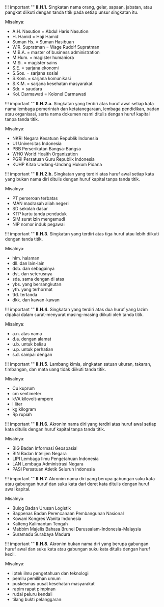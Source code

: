 !!! important ""
	**II.H.1.** Singkatan nama orang, gelar, sapaan, jabatan, atau pangkat diikuti dengan tanda titik pada setiap unsur singkatan itu.

Misalnya:

- A.H. Nasution = Abdul Haris Nasution
- H. Hamid = Haji Hamid
- Suman Hs. = Suman Hasibuan
- W.R. Supratman = Wage Rudolf Supratman
- M.B.A. = master of business administration
- M.Hum. = magister humaniora
- M.Si. = magister sains
- S.E. = sarjana ekonomi
- S.Sos. = sarjana sosial
- S.Kom. = sarjana komunikasi
- S.K.M. = sarjana kesehatan masyarakat
- Sdr. = saudara
- Kol. Darmawati = Kolonel Darmawati

!!! important ""
	**II.H.2.a.** Singkatan yang terdiri atas huruf awal setiap kata nama lembaga pemerintah dan ketatanegaraan, lembaga pendidikan, badan atau organisasi, serta nama dokumen resmi ditulis dengan huruf kapital tanpa tanda titik.

Misalnya:

- NKRI Negara Kesatuan Republik Indonesia
- UI Universitas Indonesia
- PBB Perserikatan Bangsa-Bangsa
- WHO World Health Organization
- PGRI Persatuan Guru Republik Indonesia
- KUHP Kitab Undang-Undang Hukum Pidana

!!! important ""
	**II.H.2.b.** Singkatan yang terdiri atas huruf awal setiap kata yang bukan nama diri ditulis dengan huruf kapital tanpa tanda titik.

Misalnya:

- PT perseroan terbatas
- MAN madrasah aliah negeri
- SD sekolah dasar
- KTP kartu tanda penduduk
- SIM surat izin mengemudi
- NIP nomor induk pegawai

!!! important ""
	**II.H.3.** Singkatan yang terdiri atas tiga huruf atau lebih diikuti dengan tanda titik.

Misalnya:

- hlm. halaman
- dll. dan lain-lain
- dsb. dan sebagainya
- dst. dan seterusnya
- sda. sama dengan di atas
- ybs. yang bersangkutan
- yth. yang terhormat
- ttd. tertanda
- dkk. dan kawan-kawan

!!! important ""
	**II.H.4.** Singkatan yang terdiri atas dua huruf yang lazim dipakai dalam surat-menyurat masing-masing diikuti oleh tanda titik.

Misalnya:

- a.n. atas nama
- d.a. dengan alamat
- u.b. untuk beliau
- u.p. untuk perhatian
- s.d. sampai dengan

!!! important ""
	**II.H.5.** Lambang kimia, singkatan satuan ukuran, takaran, timbangan, dan mata uang tidak diikuti tanda titik.

Misalnya:

- Cu kuprum
- cm sentimeter
- kVA kilovolt-ampere
- l liter
- kg kilogram
- Rp rupiah

!!! important ""
	**II.H.6.** Akronim nama diri yang terdiri atas huruf awal setiap kata ditulis dengan huruf kapital tanpa tanda titik.

Misalnya:

- BIG Badan Informasi Geospasial
- BIN Badan Intelijen Negara
- LIPI Lembaga Ilmu Pengetahuan Indonesia
- LAN Lembaga Administrasi Negara
- PASI Persatuan Atletik Seluruh Indonesia

!!! important ""
	**II.H.7.** Akronim nama diri yang berupa gabungan suku kata atau gabungan huruf dan suku kata dari deret kata ditulis dengan huruf awal kapital.

Misalnya:

- Bulog Badan Urusan Logistik
- Bappenas Badan Perencanaan Pembangunan Nasional
- Kowani Kongres Wanita Indonesia
- Kalteng Kalimantan Tengah
- Mabbim Majelis Bahasa Brunei Darussalam-Indonesia-Malaysia
- Suramadu Surabaya Madura

!!! important ""
	**II.H.8.** Akronim bukan nama diri yang berupa gabungan huruf awal dan suku kata atau gabungan suku kata ditulis dengan huruf kecil.

Misalnya:

- iptek ilmu pengetahuan dan teknologi
- pemilu pemilihan umum
- puskesmas pusat kesehatan masyarakat
- rapim rapat pimpinan
- rudal peluru kendali
- tilang bukti pelanggaran
